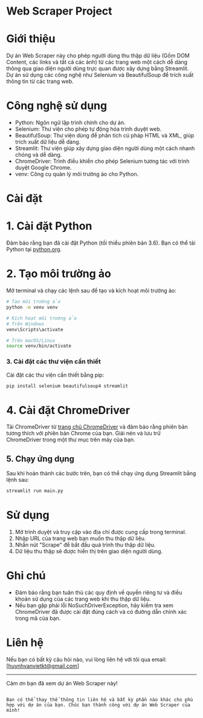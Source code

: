 
# Web Scraper Project

# Giới thiệu

Dự án Web Scraper này cho phép người dùng thu thập dữ liệu (Gồm DOM Content, các links và tất cả các ảnh) từ các trang web một cách dễ dàng thông qua giao diện người dùng trực quan được xây dựng bằng Streamlit. Dự án sử dụng các công nghệ như Selenium và BeautifulSoup để trích xuất thông tin từ các trang web.

# Công nghệ sử dụng

- Python: Ngôn ngữ lập trình chính cho dự án.
- Selenium: Thư viện cho phép tự động hóa trình duyệt web.
- BeautifulSoup: Thư viện dùng để phân tích cú pháp HTML và XML, giúp trích xuất dữ liệu dễ dàng.
- Streamlit: Thư viện giúp xây dựng giao diện người dùng một cách nhanh chóng và dễ dàng.
- ChromeDriver: Trình điều khiển cho phép Selenium tương tác với trình duyệt Google Chrome.
- venv: Công cụ quản lý môi trường ảo cho Python.

# Cài đặt

# 1. Cài đặt Python

Đảm bảo rằng bạn đã cài đặt Python (tối thiểu phiên bản 3.6). Bạn có thể tải Python tại [python.org](https://www.python.org/downloads/).

# 2. Tạo môi trường ảo

Mở terminal và chạy các lệnh sau để tạo và kích hoạt môi trường ảo:

```bash
# Tạo môi trường ảo
python -m venv venv

# Kích hoạt môi trường ảo
# Trên Windows
venv\Scripts\activate

# Trên macOS/Linux
source venv/bin/activate
```

### 3. Cài đặt các thư viện cần thiết

Cài đặt các thư viện cần thiết bằng pip:

```bash
pip install selenium beautifulsoup4 streamlit
```

# 4. Cài đặt ChromeDriver

Tải ChromeDriver từ [trang chủ ChromeDriver](https://sites.google.com/chromium.org/driver/downloads) và đảm bảo rằng phiên bản tương thích với phiên bản Chrome của bạn. Giải nén và lưu trữ ChromeDriver trong một thư mục trên máy của bạn.

## 5. Chạy ứng dụng

Sau khi hoàn thành các bước trên, bạn có thể chạy ứng dụng Streamlit bằng lệnh sau:

```bash
streamlit run main.py
```

# Sử dụng

1. Mở trình duyệt và truy cập vào địa chỉ được cung cấp trong terminal.
2. Nhập URL của trang web bạn muốn thu thập dữ liệu.
3. Nhấn nút "Scrape" để bắt đầu quá trình thu thập dữ liệu.
4. Dữ liệu thu thập sẽ được hiển thị trên giao diện người dùng.

# Ghi chú

- Đảm bảo rằng bạn tuân thủ các quy định về quyền riêng tư và điều khoản sử dụng của các trang web khi thu thập dữ liệu.
- Nếu bạn gặp phải lỗi NoSuchDriverException, hãy kiểm tra xem ChromeDriver đã được cài đặt đúng cách và có đường dẫn chính xác trong mã của bạn.

# Liên hệ

Nếu bạn có bất kỳ câu hỏi nào, vui lòng liên hệ với tôi qua email: [huynhvanvietkt@gmail.com]

---

Cảm ơn bạn đã xem dự án Web Scraper này!
```

Bạn có thể thay thế thông tin liên hệ và bất kỳ phần nào khác cho phù hợp với dự án của bạn. Chúc bạn thành công với dự án Web Scraper của mình!
